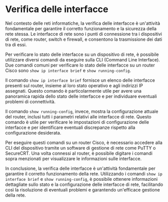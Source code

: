 # Verifica delle interfacce

Nel contesto delle reti informatiche, la verifica delle interfacce è un'attività fondamentale per garantire il corretto funzionamento e la sicurezza della rete stessa. Le interfacce di rete sono i punti di connessione tra i dispositivi di rete, come router, switch e firewall, e consentono la trasmissione dei dati tra di essi.

Per verificare lo stato delle interfacce su un dispositivo di rete, è possibile utilizzare diversi comandi da eseguire sulla CLI (Command Line Interface). Due comandi comuni per verificare lo stato delle interfacce su un router Cisco sono `show ip interface brief` e `show running-config`.

Il comando `show ip interface brief` fornisce un elenco delle interfacce presenti sul router, insieme al loro stato operativo e agli indirizzi IP assegnati. Questo comando è particolarmente utile per avere una panoramica rapida dello stato delle interfacce e per individuare eventuali problemi di connettività.

Il comando `show running-config`, invece, mostra la configurazione attuale del router, inclusi tutti i parametri relativi alle interfacce di rete. Questo comando è utile per verificare le impostazioni di configurazione delle interfacce e per identificare eventuali discrepanze rispetto alla configurazione desiderata.

Per eseguire questi comandi su un router Cisco, è necessario accedere alla CLI del dispositivo tramite un software di gestione di rete come PuTTY o SecureCRT. Una volta connessi al router, è possibile digitare i comandi sopra menzionati per visualizzare le informazioni sulle interfacce.

In conclusione, la verifica delle interfacce è un'attività fondamentale per garantire il corretto funzionamento della rete. Utilizzando i comandi `show ip interface brief` e `show running-config`, è possibile ottenere informazioni dettagliate sullo stato e la configurazione delle interfacce di rete, facilitando così la risoluzione di eventuali problemi e garantendo un'efficace gestione della rete.